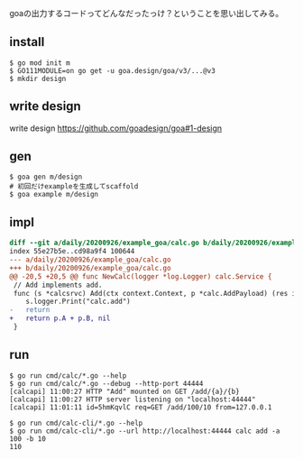 goaの出力するコードってどんなだったっけ？ということを思い出してみる。

## install

```console
$ go mod init m
$ GO111MODULE=on go get -u goa.design/goa/v3/...@v3
$ mkdir design
```

## write design

write design https://github.com/goadesign/goa#1-design

## gen

```console
$ goa gen m/design
# 初回だけexampleを生成してscaffold
$ goa example m/design
```

## impl

```diff
diff --git a/daily/20200926/example_goa/calc.go b/daily/20200926/example_goa/calc.go
index 55e27b5e..cd98a9f4 100644
--- a/daily/20200926/example_goa/calc.go
+++ b/daily/20200926/example_goa/calc.go
@@ -20,5 +20,5 @@ func NewCalc(logger *log.Logger) calc.Service {
 // Add implements add.
 func (s *calcsrvc) Add(ctx context.Context, p *calc.AddPayload) (res int, err error) {
 	s.logger.Print("calc.add")
-	return
+	return p.A + p.B, nil
 }
```

## run

```console
$ go run cmd/calc/*.go --help
$ go run cmd/calc/*.go --debug --http-port 44444
[calcapi] 11:00:27 HTTP "Add" mounted on GET /add/{a}/{b}
[calcapi] 11:00:27 HTTP server listening on "localhost:44444"
[calcapi] 11:01:11 id=5hmKqvlC req=GET /add/100/10 from=127.0.0.1
```

```console
$ go run cmd/calc-cli/*.go --help
$ go run cmd/calc-cli/*.go --url http://localhost:44444 calc add -a 100 -b 10
110
```
